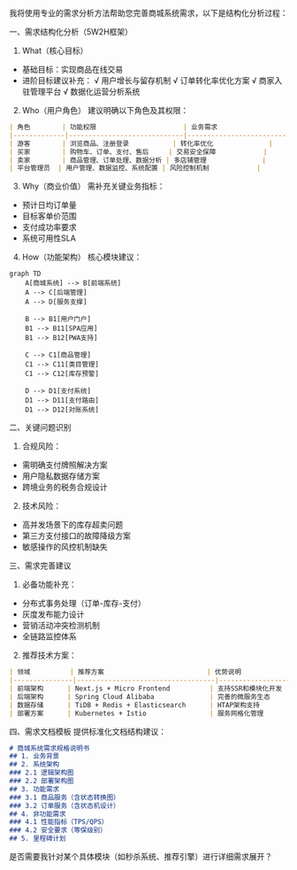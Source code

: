 我将使用专业的需求分析方法帮助您完善商城系统需求，以下是结构化分析过程：

一、需求结构化分析（5W2H框架）
1. What（核心目标）
- 基础目标：实现商品在线交易
- 进阶目标建议补充：
  √ 用户增长与留存机制
  √ 订单转化率优化方案
  √ 商家入驻管理平台
  √ 数据化运营分析系统

2. Who（用户角色）
建议明确以下角色及其权限：
```markdown
| 角色        | 功能权限                      | 业务需求                  |
|-------------|-----------------------------|-------------------------|
| 游客        | 浏览商品、注册登录           | 转化率优化              |
| 买家        | 购物车、订单、支付、售后     | 交易安全保障            |
| 卖家        | 商品管理、订单处理、数据分析 | 多店铺管理              |
| 平台管理员  | 用户管理、数据监控、系统配置 | 风险控制机制            |
```

3. Why（商业价值）
需补充关键业务指标：
- 预计日均订单量
- 目标客单价范围
- 支付成功率要求
- 系统可用性SLA

4. How（功能架构）
核心模块建议：
```mermaid
graph TD
    A[商城系统] --> B[前端系统]
    A --> C[后端管理]
    A --> D[服务支撑]
    
    B --> B1[用户门户]
    B1 --> B11[SPA应用]
    B1 --> B12[PWA支持]
    
    C --> C1[商品管理]
    C1 --> C11[类目管理]
    C1 --> C12[库存预警]
    
    D --> D1[支付系统]
    D1 --> D11[支付路由]
    D1 --> D12[对账系统]
```

二、关键问题识别
1. 合规风险：
- 需明确支付牌照解决方案
- 用户隐私数据存储方案
- 跨境业务的税务合规设计

2. 技术风险：
- 高并发场景下的库存超卖问题
- 第三方支付接口的故障降级方案
- 敏感操作的风控机制缺失

三、需求完善建议
1. 必备功能补充：
- 分布式事务处理（订单-库存-支付）
- 灰度发布能力设计
- 营销活动冲突检测机制
- 全链路监控体系

2. 推荐技术方案：
```markdown
| 领域          | 推荐方案                          | 优势说明                |
|---------------|-----------------------------------|-----------------------|
| 前端架构      | Next.js + Micro Frontend          | 支持SSR和模块化开发    |
| 后端架构      | Spring Cloud Alibaba              | 完善的微服务生态       |
| 数据存储      | TiDB + Redis + Elasticsearch      | HTAP架构支持           |
| 部署方案      | Kubernetes + Istio                | 服务网格化管理         |
```

四、需求文档模板
提供标准化文档结构建议：
```markdown
# 商城系统需求规格说明书
## 1. 业务背景
## 2. 系统架构
### 2.1 逻辑架构图
### 2.2 部署架构图
## 3. 功能需求
### 3.1 商品服务（含状态转换图）
### 3.2 订单服务（含状态机设计）
## 4. 非功能需求
### 4.1 性能指标（TPS/QPS）
### 4.2 安全要求（等保级别）
## 5. 里程碑计划
```

是否需要我针对某个具体模块（如秒杀系统、推荐引擎）进行详细需求展开？